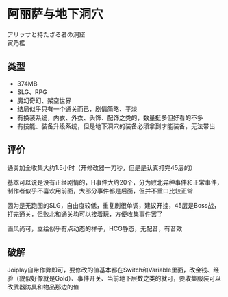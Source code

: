 # 阿丽萨与地下洞穴
アリッサと持たざる者の洞窟  
寅乃檻

## 类型
- 374MB
- SLG、RPG
- 魔幻奇幻、架空世界
- 结局似乎只有一个通关而已，剧情简略、平淡
- 有换装系统，内衣、外衣、头饰、配饰之类的，数量挺多但好看的不多
- 有技能、装备升级系统，但是地下洞穴的装备必须拿到才能装备，无法带出

## 评价
通关加全收集大约1.5小时（开修改器一刀秒，但是是认真打完45层的）

基本可以说是没有正经剧情的，H事件大约20个，分为败北异种事件和正常事件，制作者似乎不喜欢用前面，大部分事件都是后面，但并不重口比较正常

因为是无跑图的SLG，自由度较低，重复刷很单调，建议开挂，45层是Boss战，打完通关，但败北和通关均可以接着玩，方便收集事件罢了

画风尚可，立绘似乎有点动态的样子，HCG静态，无配音，有音效

## 破解
Joiplay自带作弊即可，要修改的值基本都在Switch和Variable里面，改金钱、经验（貌似好像就是Gold）、事件开关、当前地下层数之类的就可，要收集服装可以改武器防具和物品那边的值